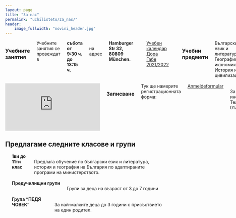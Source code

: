 ```yaml
---
layout: page
title: "За нас"
permalink: "uchilisteto/za_nas/"
header:
    image_fullwidth: "novini_header.jpg"
---
```


<div class="row">
    <div class="small-6 columns t30">
        <h3> Учебните занятия</h3>
        Учебните занятия се провеждат в <strong>събота от 9:30 ч. до 13:15 ч.</strong><br/>
        на адрес <strong>Hamburger Str 32, 80809 München.</strong><br/>
        <a class="t60" href="{{ site.urlimg }}Kalendar_21_22.pdf" target="blanck">Учебен календар Дора Габе 2021/2022</a><br/>
        <h3>Учебни предмети</h3>
        Български език и литература<br/>
        География и икономика<br/>
        История и цивилизация<br/>
        <h3> Извънкласни дейности</h3>
        Училищен театър<br/>
        Народни танци<br/>
        Народна музика<br/>
        Народно творчество<br/>
        <h3>Правилник на училището</h3>
        <a href="/content/Pravilnik.pdf" target="_blank">Правилник</a>
    </div>
    <div class="small-6 columns t30">
        <iframe src="https://www.google.com/maps/embed?pb=!1m18!1m12!1m3!1d2659.9313824379005!2d11.562851315836008!3d48.18867355557941!2m3!1f0!2f0!3f0!3m2!1i1024!2i768!4f13.1!3m3!1m2!1s0x479e769c5f760ae5%3A0x63bf25338779998d!2sHamburger%20Str.%2032%2C%2080809%20M%C3%BCnchen!5e0!3m2!1sde!2sde!4v1609757030598!5m2!1sde!2sde" width="100%" height="auto"  frameborder="0" style="border:0;" allowfullscreen="" aria-hidden="false" tabindex="0"></iframe>
        <h3>Записване</h3>
        Тук ще намерите регистрационната форма:
        <a href="/content/Anmeldeformular.pdf" target="_blank">Anmeldeformular</a><br/>
        За записване и информация<br/>
        Телефон:  0176/45645440<br/>
        <a href="mailto:info@bgschule-doragabe-muenchen.de">Имейл: info@bgschule-doragabe-muenchen.de</a><br/>
        <h3> Отписване</h3>
        При напускане на училището, моля попълнете следния формуляр<br/>
        <a href="/content/Abmeldeformular.pdf" target="_blank">Abmeldeformular</a><br/>
    </div>
</div>
<div class="row">
    <h2>Предлагаме следните класове и групи</h2>
      <div class="small-4 columns t30">
        <img class="b30" src="{{ site.urlimg }}5klas.jpg" alt="">
        <strong>1ви до 11ти клас</strong><br/>
        Предлага обучение по български език и литература, история и география на България по адаптираните програми на министерството.<br/><br/>
    </div>
     <div class="small-4 columns t30">
        <img class="b30" src="{{ site.urlimg }}pug.jpg" alt="">
        <strong>Предучилищни групи</strong><br/>
        Групи за деца на възраст от 3 до 7 години<br/><br/>
    </div>
    <div class="small-4 columns t30">
        <img class="b30" src="{{ site.urlimg }}pediachovek.jpg" alt="">
        <strong>Група “ПЕДЯ ЧОВЕК”</strong><br/>
        За най‐малките деца до 3 години с присъствието на един родител.
    </div>
</div>






